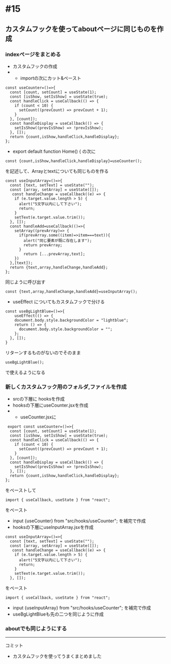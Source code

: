 # #15
## カスタムフックを使ってaboutページに同じものを作成
### indexぺージをまとめる
- カスタムフックの作成
- - importの次にカット&ペースト
```
const useCounter=()=>{
  const [count, setCount] = useState(1);
  const [isShow, setIsShow] = useState(true);
  const handleClick = useCallback(() => {
    if (count < 10) {
      setCount((prevCount) => prevCount + 1);
    }
  }, [count]);
  const handleDisplay = useCallback(() => {
    setIsShow((prevIsShow) => !prevIsShow);
  }, []);
  return {count,isShow,handleClick,handleDisplay};
};
```
- export default function Home() {
の次に
```
const {count,isShow,handleClick,handleDisplay}=useCounter();
```
を記述して、Arrayとtextについても同じものを作る
```
const useInputArray=()=>{
  const [text, setText] = useState("");
  const [array, setArray] = useState([]);
   const handleChange = useCallback((e) => {
    if (e.target.value.length > 5) {
      alert("5文字以内にして下さい");
      return;
    }
    setText(e.target.value.trim());
  }, []);
  const handleAdd=useCallback(()=>{
    setArray((prevArray)=> {
      if(prevArray.some((item)=>item===text)){
        alert("同じ要素が既に存在します");
        return prevArray;
      }
        return [...prevArray,text];
    })
  },[text]);
  return {text,array,handleChange,handleAdd};
};
```
同じように呼び出す
```
const {text,array,handleChange,handleAdd}=useInputArray();
```
- useEffect についてもカスタムフックで分ける
```
const useBgLightBlue=()=>{
    useEffect(() => {
    document.body.style.backgroundColor = "lightblue";
    return () => {
      document.body.style.backgroundColor = "";
    };
  }, []);
}
```
リターンするものがないのでそのまま
```
useBgLightBlue();
```
で使えるようになる
### 新しくカスタムフック用のフォルダ,ファイルを作成
- srcの下層に hooksを作成
- hooksの下層にuseCounter.jsxを作成
- - useCounter.jsxに
```
 export const useCounter=()=>{
  const [count, setCount] = useState(1);
  const [isShow, setIsShow] = useState(true);
  const handleClick = useCallback(() => {
    if (count < 10) {
      setCount((prevCount) => prevCount + 1);
    }
  }, [count]);
  const handleDisplay = useCallback(() => {
    setIsShow((prevIsShow) => !prevIsShow);
  }, []);
  return {count,isShow,handleClick,handleDisplay};
};
```
をペーストして
```
import { useCallback, useState } from "react";
```
をペースト
- input {useCounter} from "src/hooks/useCounter";
を補完で作成
- hooksの下層にuseInputArray.jsxを作成
```
const useInputArray=()=>{
  const [text, setText] = useState("");
  const [array, setArray] = useState([]);
   const handleChange = useCallback((e) => {
    if (e.target.value.length > 5) {
      alert("5文字以内にして下さい");
      return;
    }
    setText(e.target.value.trim());
  }, []);
```
  をペースト
```
import { useCallback, useState } from "react";
```
- input {useInputArray} from "src/hooks/useCounter";
を補完で作成
- useBgLightBlueも先の二つを同じように作成
### aboutでも同じようにする
---
コミット
- カスタムフックを使ってうまくまとめました






